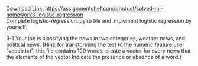 Download Link: https://assignmentchef.com/product/solved-ml-homework3-logistic-regression
<br>
Complete logistic-regression.ipynb file and implement logistic regression by yourself.

3-1 Your job is classifying the news in two categories, weather news, and political news. (Hint: for transforming the text to the numeric feature use “vocab.txt”. this file contains 100 words.  create a vector for every news that the elements of the vector Indicate the presence or absence of a word.)
